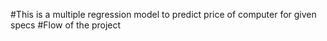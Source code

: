 #This is a multiple regression model to predict price of computer for given specs
#Flow of the project
